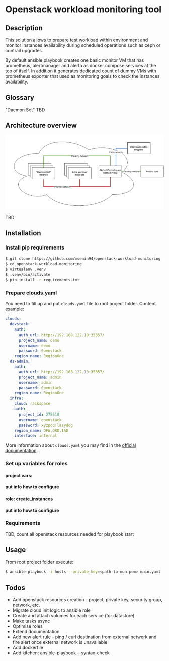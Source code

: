 # Openstack workload monitoring tool
## Description
This solution allows to prepare test workload within environment and monitor instances availability during scheduled operations such as ceph or contrail upgrades.

By default ansible playbook creates one basic monitor VM that has prometheus, alertmanager and alerta as docker compose services at the top of itself. In addition it generates dedicated count of dummy VMs with prometheus exporter that used as monitoring goals to check the instances availability.


## Glossary
"Daemon Set"
TBD

## Architecture overview
![Architecture diagram](docs/architecture_diagram.png?raw=true "Architecture diagram")

TBD

## Installation
### Install pip requirements
```sh
$ git clone https://github.com/msenin94/openstack-workload-monitoring
$ cd openstack-workload-monitoring
$ virtualenv .venv
$ .venv/bin/activate
$ pip install -r requirements.txt

```

### Prepare clouds.yaml
You need to fill up and put `clouds.yaml` file to root project folder. Content example:
```yaml
clouds:
  devstack:
    auth:
      auth_url: http://192.168.122.10:35357/
      project_name: demo
      username: demo
      password: 0penstack
    region_name: RegionOne
  ds-admin:
    auth:
      auth_url: http://192.168.122.10:35357/
      project_name: admin
      username: admin
      password: 0penstack
    region_name: RegionOne
  infra:
    cloud: rackspace
    auth:
      project_id: 275610
      username: openstack
      password: xyzpdq!lazydog
    region_name: DFW,ORD,IAD
    interface: internal
```
More information about `clouds.yaml` you may find in the [official documentation]( https://docs.openstack.org/python-openstackclient/pike/configuration/index.html).

### Set up variables for roles

#### project vars:
#### put info how to configure

#### role: create_instances
#### put info how to configure

### Requirements
TBD, count all openstack resources needed for playbook start

## Usage
From root project folder execute:
```sh
$ ansible-playbook -i hosts --private-key=<path-to-mon.pem> main.yaml
```

## Todos
- Add openstack resources creation - project, private key, security group, network, etc.
- Migrate cloud init logic to ansible role
- Create and attach volumes for each service (for datastore)
- Make tasks async
- Optimise roles
- Extend documentation
- Add new alert rule - ping / curl destination from external network and fire alert once external network is unavailable
- Add dockerfile
- Add kitchen: ansible-playbook --syntax-check